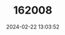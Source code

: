 ---
title: "162008"
category: "Veronica micrantha"
draft: false
date: 2024-02-22 13:03:52
languages:
  Spanish; Castilian: ["Verónica"]
---